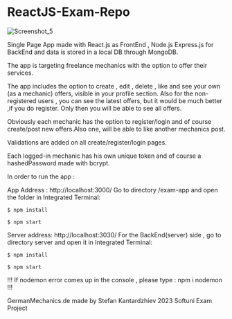 # ReactJS-Exam-Repo


![Screenshot_5](https://user-images.githubusercontent.com/103639205/230742537-d80541a8-5359-4429-b71c-fef6025b4461.png)


Single Page App made with React.js as FrontEnd , Node.js Express.js for BackEnd and data is stored in a local DB through MongoDB. 

The app is targeting freelance mechanics with the option to offer their services.

The app includes the option to create , edit , delete , like and see your own (as a mechanic) offers, visible in your profile section.
Also for the non-registered users , you can see the latest offers, but it would be much better ,if you do register. Only then you will be able to see all offers.

Obviously each mechanic has the option to register/login and of course create/post new offers.Also one, will be able to like another mechanics post.

Validations are added on all create/register/login pages.

Each logged-in mechanic has his own unique token and of course a hashedPassword made with bcrypt.

In order to run the app : 

App Address : http://localhost:3000/
Go to directory /exam-app and open the folder in Integrated Terminal:
```
$ npm install

$ npm start 

```
Server address: http://localhost:3030/
For the BackEnd(server) side , go to directory server and open it in Integrated Terminal:
```
$ npm install

$ npm start 

```
!!! If nodemon error comes up in the console , please type : npm i nodemon !!!

GermanMechanics.de made by Stefan Kantardzhiev 2023 Softuni Exam Project
